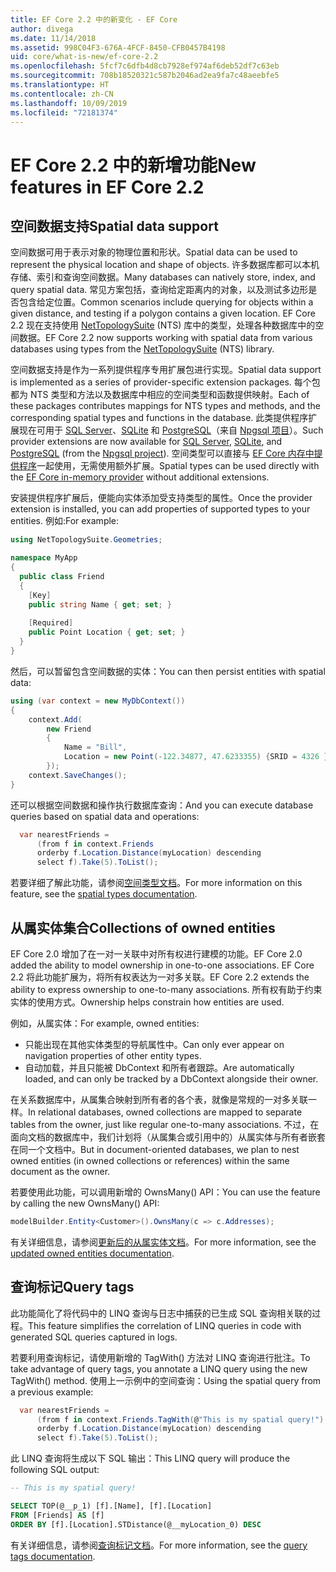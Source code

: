 ```yaml
---
title: EF Core 2.2 中的新变化 - EF Core
author: divega
ms.date: 11/14/2018
ms.assetid: 998C04F3-676A-4FCF-8450-CFB0457B4198
uid: core/what-is-new/ef-core-2.2
ms.openlocfilehash: 5fcf7c6dfb4d8cb7928ef974af6deb52df7c63eb
ms.sourcegitcommit: 708b18520321c587b2046ad2ea9fa7c48aeebfe5
ms.translationtype: HT
ms.contentlocale: zh-CN
ms.lasthandoff: 10/09/2019
ms.locfileid: "72181374"
---
```

# <a name="new-features-in-ef-core-22"></a><span data-ttu-id="a9abf-102">EF Core 2.2 中的新增功能</span><span class="sxs-lookup"><span data-stu-id="a9abf-102">New features in EF Core 2.2</span></span>

## <a name="spatial-data-support"></a><span data-ttu-id="a9abf-103">空间数据支持</span><span class="sxs-lookup"><span data-stu-id="a9abf-103">Spatial data support</span></span>

<span data-ttu-id="a9abf-104">空间数据可用于表示对象的物理位置和形状。</span><span class="sxs-lookup"><span data-stu-id="a9abf-104">Spatial data can be used to represent the physical location and shape of objects.</span></span>
<span data-ttu-id="a9abf-105">许多数据库都可以本机存储、索引和查询空间数据。</span><span class="sxs-lookup"><span data-stu-id="a9abf-105">Many databases can natively store, index, and query spatial data.</span></span> <span data-ttu-id="a9abf-106">常见方案包括，查询给定距离内的对象，以及测试多边形是否包含给定位置。</span><span class="sxs-lookup"><span data-stu-id="a9abf-106">Common scenarios include querying for objects within a given distance, and testing if a polygon contains a given location.</span></span>
<span data-ttu-id="a9abf-107">EF Core 2.2 现在支持使用 [NetTopologySuite](https://github.com/NetTopologySuite/NetTopologySuite) (NTS) 库中的类型，处理各种数据库中的空间数据。</span><span class="sxs-lookup"><span data-stu-id="a9abf-107">EF Core 2.2 now supports working with spatial data from various databases using types from the [NetTopologySuite](https://github.com/NetTopologySuite/NetTopologySuite) (NTS) library.</span></span>

<span data-ttu-id="a9abf-108">空间数据支持是作为一系列提供程序专用扩展包进行实现。</span><span class="sxs-lookup"><span data-stu-id="a9abf-108">Spatial data support is implemented as a series of provider-specific extension packages.</span></span>
<span data-ttu-id="a9abf-109">每个包都为 NTS 类型和方法以及数据库中相应的空间类型和函数提供映射。</span><span class="sxs-lookup"><span data-stu-id="a9abf-109">Each of these packages contributes mappings for NTS types and methods, and the corresponding spatial types and functions in the database.</span></span>
<span data-ttu-id="a9abf-110">此类提供程序扩展现在可用于 [SQL Server](https://www.nuget.org/packages/Microsoft.EntityFrameworkCore.SqlServer.NetTopologySuite/)、[SQLite](https://www.nuget.org/packages/Microsoft.EntityFrameworkCore.Sqlite.NetTopologySuite/) 和 [PostgreSQL](https://www.nuget.org/packages/Npgsql.EntityFrameworkCore.PostgreSQL.NetTopologySuite/)（来自 [Npgsql 项目](https://www.npgsql.org/)）。</span><span class="sxs-lookup"><span data-stu-id="a9abf-110">Such provider extensions are now available for [SQL Server](https://www.nuget.org/packages/Microsoft.EntityFrameworkCore.SqlServer.NetTopologySuite/), [SQLite](https://www.nuget.org/packages/Microsoft.EntityFrameworkCore.Sqlite.NetTopologySuite/), and [PostgreSQL](https://www.nuget.org/packages/Npgsql.EntityFrameworkCore.PostgreSQL.NetTopologySuite/) (from the [Npgsql project](https://www.npgsql.org/)).</span></span>
<span data-ttu-id="a9abf-111">空间类型可以直接与 [EF Core 内存中提供程序](https://docs.microsoft.com/en-us/ef/core/providers/in-memory/)一起使用，无需使用额外扩展。</span><span class="sxs-lookup"><span data-stu-id="a9abf-111">Spatial types can be used directly with the [EF Core in-memory provider](https://docs.microsoft.com/en-us/ef/core/providers/in-memory/) without additional extensions.</span></span>

<span data-ttu-id="a9abf-112">安装提供程序扩展后，便能向实体添加受支持类型的属性。</span><span class="sxs-lookup"><span data-stu-id="a9abf-112">Once the provider extension is installed, you can add properties of supported types to your entities.</span></span> <span data-ttu-id="a9abf-113">例如:</span><span class="sxs-lookup"><span data-stu-id="a9abf-113">For example:</span></span>

``` csharp
using NetTopologySuite.Geometries;

namespace MyApp
{
  public class Friend
  {
    [Key]
    public string Name { get; set; }
  
    [Required]
    public Point Location { get; set; }
  }
}
``` 

<span data-ttu-id="a9abf-114">然后，可以暂留包含空间数据的实体：</span><span class="sxs-lookup"><span data-stu-id="a9abf-114">You can then persist entities with spatial data:</span></span>

``` csharp
using (var context = new MyDbContext())
{
    context.Add(
        new Friend
        {
            Name = "Bill",
            Location = new Point(-122.34877, 47.6233355) {SRID = 4326 }
        });
    context.SaveChanges();
}
```
<span data-ttu-id="a9abf-115">还可以根据空间数据和操作执行数据库查询：</span><span class="sxs-lookup"><span data-stu-id="a9abf-115">And you can execute database queries based on spatial data and operations:</span></span>

``` csharp
  var nearestFriends =
      (from f in context.Friends
      orderby f.Location.Distance(myLocation) descending
      select f).Take(5).ToList();
```

<span data-ttu-id="a9abf-116">若要详细了解此功能，请参阅[空间类型文档](xref:core/modeling/spatial)。</span><span class="sxs-lookup"><span data-stu-id="a9abf-116">For more information on this feature, see the [spatial types documentation](xref:core/modeling/spatial).</span></span> 

## <a name="collections-of-owned-entities"></a><span data-ttu-id="a9abf-117">从属实体集合</span><span class="sxs-lookup"><span data-stu-id="a9abf-117">Collections of owned entities</span></span>

<span data-ttu-id="a9abf-118">EF Core 2.0 增加了在一对一关联中对所有权进行建模的功能。</span><span class="sxs-lookup"><span data-stu-id="a9abf-118">EF Core 2.0 added the ability to model ownership in one-to-one associations.</span></span>
<span data-ttu-id="a9abf-119">EF Core 2.2 将此功能扩展为，将所有权表达为一对多关联。</span><span class="sxs-lookup"><span data-stu-id="a9abf-119">EF Core 2.2 extends the ability to express ownership to one-to-many associations.</span></span>
<span data-ttu-id="a9abf-120">所有权有助于约束实体的使用方式。</span><span class="sxs-lookup"><span data-stu-id="a9abf-120">Ownership helps constrain how entities are used.</span></span>

<span data-ttu-id="a9abf-121">例如，从属实体：</span><span class="sxs-lookup"><span data-stu-id="a9abf-121">For example, owned entities:</span></span>
- <span data-ttu-id="a9abf-122">只能出现在其他实体类型的导航属性中。</span><span class="sxs-lookup"><span data-stu-id="a9abf-122">Can only ever appear on navigation properties of other entity types.</span></span> 
- <span data-ttu-id="a9abf-123">自动加载，并且只能被 DbContext 和所有者跟踪。</span><span class="sxs-lookup"><span data-stu-id="a9abf-123">Are automatically loaded, and can only be tracked by a DbContext alongside their owner.</span></span>

<span data-ttu-id="a9abf-124">在关系数据库中，从属集合映射到所有者的各个表，就像是常规的一对多关联一样。</span><span class="sxs-lookup"><span data-stu-id="a9abf-124">In relational databases, owned collections are mapped to separate tables from the owner, just like regular one-to-many associations.</span></span>
<span data-ttu-id="a9abf-125">不过，在面向文档的数据库中，我们计划将（从属集合或引用中的）从属实体与所有者嵌套在同一个文档中。</span><span class="sxs-lookup"><span data-stu-id="a9abf-125">But in document-oriented databases, we plan to nest owned entities (in owned collections or references) within the same document as the owner.</span></span>

<span data-ttu-id="a9abf-126">若要使用此功能，可以调用新增的 OwnsMany() API：</span><span class="sxs-lookup"><span data-stu-id="a9abf-126">You can use the feature by calling the new OwnsMany() API:</span></span>

``` csharp
modelBuilder.Entity<Customer>().OwnsMany(c => c.Addresses);
```

<span data-ttu-id="a9abf-127">有关详细信息，请参阅[更新后的从属实体文档](xref:core/modeling/owned-entities#collections-of-owned-types)。</span><span class="sxs-lookup"><span data-stu-id="a9abf-127">For more information, see the [updated owned entities documentation](xref:core/modeling/owned-entities#collections-of-owned-types).</span></span>

## <a name="query-tags"></a><span data-ttu-id="a9abf-128">查询标记</span><span class="sxs-lookup"><span data-stu-id="a9abf-128">Query tags</span></span>

<span data-ttu-id="a9abf-129">此功能简化了将代码中的 LINQ 查询与日志中捕获的已生成 SQL 查询相关联的过程。</span><span class="sxs-lookup"><span data-stu-id="a9abf-129">This feature simplifies the correlation of LINQ queries in code with generated SQL queries captured in logs.</span></span>

<span data-ttu-id="a9abf-130">若要利用查询标记，请使用新增的 TagWith() 方法对 LINQ 查询进行批注。</span><span class="sxs-lookup"><span data-stu-id="a9abf-130">To take advantage of query tags, you annotate a LINQ query using the new TagWith() method.</span></span>
<span data-ttu-id="a9abf-131">使用上一示例中的空间查询：</span><span class="sxs-lookup"><span data-stu-id="a9abf-131">Using the spatial query from a previous example:</span></span>

``` csharp
  var nearestFriends =
      (from f in context.Friends.TagWith(@"This is my spatial query!")
      orderby f.Location.Distance(myLocation) descending
      select f).Take(5).ToList();
```

<span data-ttu-id="a9abf-132">此 LINQ 查询将生成以下 SQL 输出：</span><span class="sxs-lookup"><span data-stu-id="a9abf-132">This LINQ query will produce the following SQL output:</span></span>

``` sql
-- This is my spatial query!

SELECT TOP(@__p_1) [f].[Name], [f].[Location]
FROM [Friends] AS [f]
ORDER BY [f].[Location].STDistance(@__myLocation_0) DESC
```

<span data-ttu-id="a9abf-133">有关详细信息，请参阅[查询标记文档](xref:core/querying/tags)。</span><span class="sxs-lookup"><span data-stu-id="a9abf-133">For more information, see the [query tags documentation](xref:core/querying/tags).</span></span> 